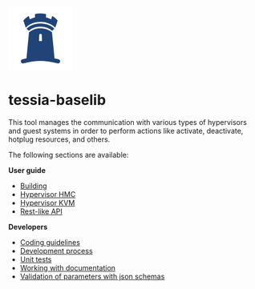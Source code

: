 <!--
Copyright 2016, 2017 IBM Corp.

Licensed under the Apache License, Version 2.0 (the "License");
you may not use this file except in compliance with the License.
You may obtain a copy of the License at

   http://www.apache.org/licenses/LICENSE-2.0

Unless required by applicable law or agreed to in writing, software
distributed under the License is distributed on an "AS IS" BASIS,
WITHOUT WARRANTIES OR CONDITIONS OF ANY KIND, either express or implied.
See the License for the specific language governing permissions and
limitations under the License.
-->
![Logo](img/logo_128.png)

# tessia-baselib

This tool manages the communication with various types of hypervisors and guest systems in order to perform actions like activate, deactivate, hotplug resources, and others.

The following sections are available:

**User guide**

- [Building](users/build.md)
- [Hypervisor HMC](users/hypervisor_hmc.md)
- [Hypervisor KVM](users/hypervisor_kvm.md)
- [Rest-like API](users/api.md)

**Developers**

- [Coding guidelines](developers/coding_guidelines.md)
- [Development process](developers/dev_process.md)
- [Unit tests](developers/unit_tests.md)
- [Working with documentation](developers/documentation.md)
- [Validation of parameters with json schemas](developers/params_validation.md)

